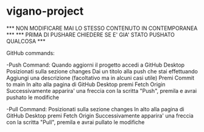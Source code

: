 # vigano-project

*** NON MODIFICARE MAI LO STESSO CONTENUTO IN CONTEMPORANEA ***
*** PRIMA DI PUSHARE CHIEDERE SE E' GIA' STATO PUSHATO QUALCOSA ***

GitHub commands:

  -Push Command:
    Quando aggiorni il progetto accedi a GitHub Desktop
    Posizionati sulla sezione changes
    Dai un titolo alla push che stai effettuando
    Aggiungi una descrizione (facoltativo ma in alcuni casi utile)
    Premi Commit to main
    In alto alla pagina di GitHub Desktop premi Fetch Origin
    Successivamente apparira' una freccia con la scritta "Push", premila e avrai pushato le modifiche
    
  -Pull Command:
    Posizionati sulla sezione changes
    In alto alla pagina di GitHub Desktop premi Fetch Origin
    Successivamente apparira' una freccia con la scritta "Pull", premila e avrai pullato le modifiche
